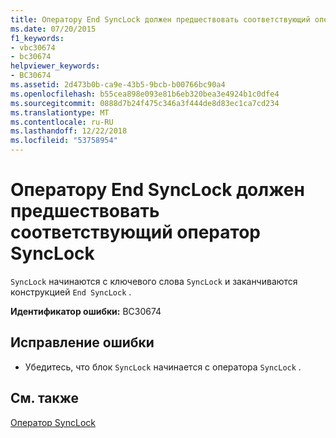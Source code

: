```yaml
---
title: Оператору End SyncLock должен предшествовать соответствующий оператор SyncLock
ms.date: 07/20/2015
f1_keywords:
- vbc30674
- bc30674
helpviewer_keywords:
- BC30674
ms.assetid: 2d473b0b-ca9e-43b5-9bcb-b00766bc90a4
ms.openlocfilehash: b55cea898e093e81b6eb320bea3e4924b1c0dfe4
ms.sourcegitcommit: 0888d7b24f475c346a3f444de8d83ec1ca7cd234
ms.translationtype: MT
ms.contentlocale: ru-RU
ms.lasthandoff: 12/22/2018
ms.locfileid: "53758954"
---
```

# <a name="end-synclock-must-be-preceded-by-a-matching-synclock"></a>Оператору End SyncLock должен предшествовать соответствующий оператор SyncLock
`SyncLock` начинаются с ключевого слова `SyncLock` и заканчиваются конструкцией `End SyncLock` .  
  
 **Идентификатор ошибки:** BC30674  
  
## <a name="to-correct-this-error"></a>Исправление ошибки  
  
-   Убедитесь, что блок `SyncLock` начинается с оператора `SyncLock` .  
  
## <a name="see-also"></a>См. также  
 [Оператор SyncLock](../../visual-basic/language-reference/statements/synclock-statement.md)
